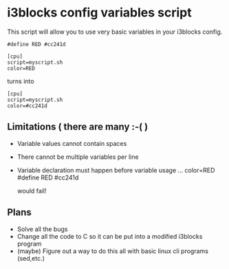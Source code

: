 # i3blocks config variables script

This script will allow you to use very basic variables in your i3blocks config.

    #define RED #cc241d

    [cpu]
    script=myscript.sh
    color=RED

turns into

    [cpu]
    script=myscript.sh
    color=#cc241d

## Limitations ( there are many :-( )

* Variable values cannot contain spaces
* There cannot be multiple variables per line
* Variable declaration must happen before variable usage
    ...
    color=RED
    #define RED #cc241d

    would fail!

## Plans

* Solve all the bugs
* Change all the code to C so it can be put into a modified i3blocks program
* (maybe) Figure out a way to do this all with basic linux cli programs (sed,etc.)
